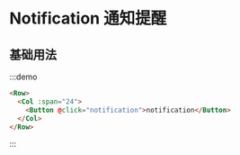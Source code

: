 # Notification 通知提醒

## 基础用法

:::demo 

```html
<Row>
  <Col :span="24">
    <Button @click="notification">notification</Button>
  </Col>
</Row>
```
:::

<script>
  import Row from '@/components/row';
  import Col from '@/components/col';
  import Button from '@/components/button';
  import Notify from '@/components/notification';

  export default {
    components: {
      Row,
      Col,
      Button,
    },
    methods: {
      notification() {
        Notify({
          theme: 'warning',
          title: '警告提示',
        });
      },
    },
  };
</script>